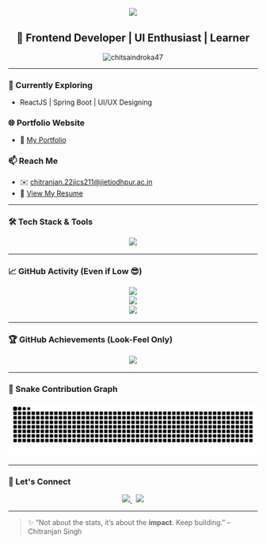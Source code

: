 <!-- Waving Gradient Header -->
<p align="center">
  <img src="https://capsule-render.vercel.app/api?type=waving&color=0ff0fc,0f8cff&height=200&section=header&text=Hi%20👋%20I'm%20Chitranjan%20Singh&fontSize=35&fontColor=ffffff" />
</p>

<h2 align="center">🚀 Frontend Developer | UI Enthusiast | Learner</h2>

<p align="center">
  <img src="https://komarev.com/ghpvc/?username=chitsaindroka47&label=Profile+Views&color=0e75b6&style=flat" alt="chitsaindroka47" />
</p>

---

### 🧠 Currently Exploring
- ReactJS | Spring Boot | UI/UX Designing

### 🌐 Portfolio Website
- 📌 [My Portfolio](https://chitranjansinghportfolio.my.canva.site/)

### 📫 Reach Me
- ✉️ chitranjan.22jics211@jietjodhpur.ac.in  
- 📄 [View My Resume](https://drive.google.com/file/d/1o0ByA_tMP5wGngubpmWC9hToPuV2QvEX/view?usp=sharing)

---

### 🛠️ Tech Stack & Tools

<p align="center">
  <img src="https://skillicons.dev/icons?i=html,css,js,react,redux,bootstrap,nodejs,java,mysql,spring,git,figma,photoshop,tensorflow" />
</p>

---

### 📈 GitHub Activity (Even if Low 😎)

<p align="center">
  <img src="https://github-readme-stats.vercel.app/api?username=chitsaindroka47&show_icons=true&theme=tokyonight" />
  <br />
  <img src="https://github-readme-streak-stats.herokuapp.com/?user=chitsaindroka47&theme=tokyonight" />
  <br />
  <img src="https://github-readme-stats.vercel.app/api/top-langs/?username=chitsaindroka47&layout=compact&theme=tokyonight" />
</p>

---

### 🏆 GitHub Achievements (Look-Feel Only)

<p align="center">
  <img src="https://github-profile-trophy.vercel.app/?username=chitsaindroka47&theme=radical&no-frame=true&column=6" />
</p>

---

### 🐍 Snake Contribution Graph

<p align="center">
  <img src="https://raw.githubusercontent.com/chitsaindroka47/chitsaindroka47/output/github-contribution-grid-snake.svg" />
</p>

---

### 🤝 Let's Connect

<p align="center">
  <a href="https://linkedin.com/in/chitranjan_singh_khichi" target="_blank">
    <img src="https://cdn.jsdelivr.net/gh/devicons/devicon/icons/linkedin/linkedin-original.svg" width="30" />
  </a>
  &nbsp;
  <a href="https://www.hackerrank.com/chitranjan2347" target="_blank">
    <img src="https://cdn.jsdelivr.net/gh/devicons/devicon/icons/hackerrank/hackerrank-original.svg" width="30" />
  </a>
</p>

---

> ✨ “Not about the stats, it’s about the **impact**. Keep building.” – Chitranjan Singh
